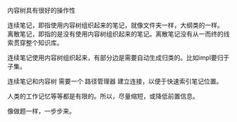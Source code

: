 内容树具有很好的操作性


连续笔记，即指使用内容树组织起来的笔记，就像文件夹一样，大纲类的一样。
离散笔记，即指的是没有使用内容树组织起来的笔记。离散笔记没有从一而终的线索贯穿整个知识库。

连续笔记使用内容树组织起来，有部分边是需要自动生成归类的。比如impl要归于子集。



连续笔记和内容树 需要一个 路径管理器 建立连接，以便于快速索引笔记位置。



人类的工作记忆等等都是有限的。所以，尽量缩短，或降低前置信息。

像做题一样，一步步来。
